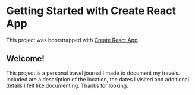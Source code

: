 # Getting Started with Create React App

This project was bootstrapped with [Create React App](https://github.com/facebook/create-react-app).

## Welcome!

This project is a personal travel journal I made to document my travels. Included are a description of the location, the dates I visited and additional details I felt like documenting. Thanks for looking.
